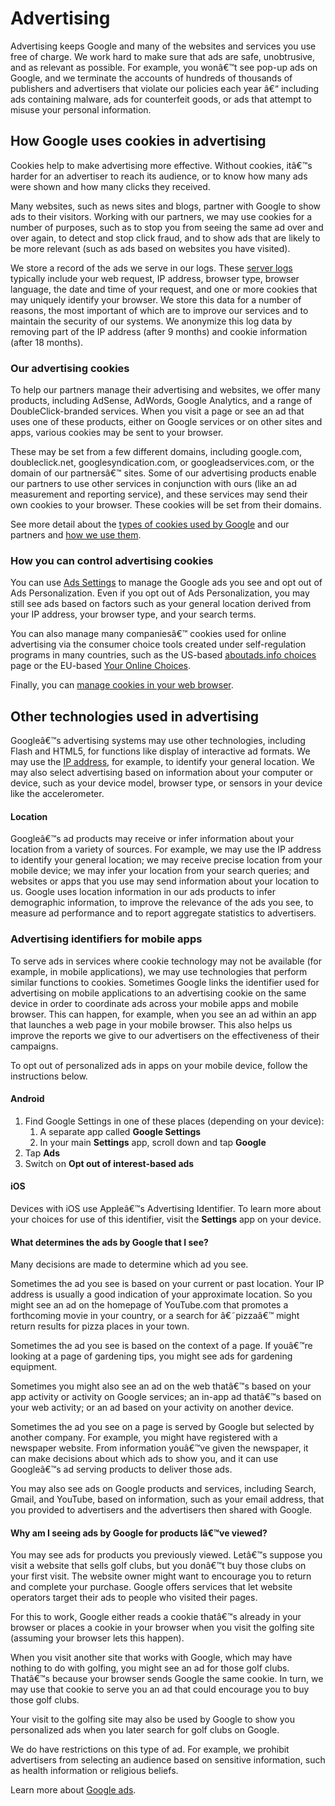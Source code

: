Advertising
===========

Advertising keeps Google and many of the websites and services you use free of charge. We work hard to make sure that ads are safe, unobtrusive, and as relevant as possible. For example, you wonâ€™t see pop-up ads on Google, and we terminate the accounts of hundreds of thousands of publishers and advertisers that violate our policies each year â€“ including ads containing malware, ads for counterfeit goods, or ads that attempt to misuse your personal information.

How Google uses cookies in advertising
--------------------------------------

Cookies help to make advertising more effective. Without cookies, itâ€™s harder for an advertiser to reach its audience, or to know how many ads were shown and how many clicks they received.

Many websites, such as news sites and blogs, partner with Google to show ads to their visitors. Working with our partners, we may use cookies for a number of purposes, such as to stop you from seeing the same ad over and over again, to detect and stop click fraud, and to show ads that are likely to be more relevant (such as ads based on websites you have visited).

We store a record of the ads we serve in our logs. These [server logs](https://policies.google.com/privacy/key-terms#toc-terms-server-logs) typically include your web request, IP address, browser type, browser language, the date and time of your request, and one or more cookies that may uniquely identify your browser. We store this data for a number of reasons, the most important of which are to improve our services and to maintain the security of our systems. We anonymize this log data by removing part of the IP address (after 9 months) and cookie information (after 18 months).

### Our advertising cookies

To help our partners manage their advertising and websites, we offer many products, including AdSense, AdWords, Google Analytics, and a range of DoubleClick-branded services. When you visit a page or see an ad that uses one of these products, either on Google services or on other sites and apps, various cookies may be sent to your browser.

These may be set from a few different domains, including google.com, doubleclick.net, googlesyndication.com, or googleadservices.com, or the domain of our partnersâ€™ sites. Some of our advertising products enable our partners to use other services in conjunction with ours (like an ad measurement and reporting service), and these services may send their own cookies to your browser. These cookies will be set from their domains.

See more detail about the [types of cookies used by Google](https://policies.google.com/technologies/types) and our partners and [how we use them](https://policies.google.com/technologies/cookies).

### How you can control advertising cookies

You can use [Ads Settings](https://www.google.com/ads/preferences/) to manage the Google ads you see and opt out of Ads Personalization. Even if you opt out of Ads Personalization, you may still see ads based on factors such as your general location derived from your IP address, your browser type, and your search terms.

You can also manage many companiesâ€™ cookies used for online advertising via the consumer choice tools created under self-regulation programs in many countries, such as the US-based [aboutads.info choices](https://www.aboutads.info/choices/) page or the EU-based [Your Online Choices](http://www.youronlinechoices.com/uk/your-ad-choices).

Finally, you can [manage cookies in your web browser](https://policies.google.com/technologies/managing).

Other technologies used in advertising
--------------------------------------

Googleâ€™s advertising systems may use other technologies, including Flash and HTML5, for functions like display of interactive ad formats. We may use the [IP address](https://policies.google.com/privacy/key-terms#toc-terms-ip), for example, to identify your general location. We may also select advertising based on information about your computer or device, such as your device model, browser type, or sensors in your device like the accelerometer.

#### Location

Googleâ€™s ad products may receive or infer information about your location from a variety of sources. For example, we may use the IP address to identify your general location; we may receive precise location from your mobile device; we may infer your location from your search queries; and websites or apps that you use may send information about your location to us. Google uses location information in our ads products to infer demographic information, to improve the relevance of the ads you see, to measure ad performance and to report aggregate statistics to advertisers.

### Advertising identifiers for mobile apps

To serve ads in services where cookie technology may not be available (for example, in mobile applications), we may use technologies that perform similar functions to cookies. Sometimes Google links the identifier used for advertising on mobile applications to an advertising cookie on the same device in order to coordinate ads across your mobile apps and mobile browser. This can happen, for example, when you see an ad within an app that launches a web page in your mobile browser. This also helps us improve the reports we give to our advertisers on the effectiveness of their campaigns.

To opt out of personalized ads in apps on your mobile device, follow the instructions below.

#### Android

1.  Find Google Settings in one of these places (depending on your device):
    1.  A separate app called **Google Settings**
    2.  In your main **Settings** app, scroll down and tap **Google**
2.  Tap **Ads**
3.  Switch on **Opt out of interest-based ads**

#### iOS

Devices with iOS use Appleâ€™s Advertising Identifier. To learn more about your choices for use of this identifier, visit the **Settings** app on your device.

#### What determines the ads by Google that I see?

Many decisions are made to determine which ad you see.

Sometimes the ad you see is based on your current or past location. Your IP address is usually a good indication of your approximate location. So you might see an ad on the homepage of YouTube.com that promotes a forthcoming movie in your country, or a search for â€˜pizzaâ€™ might return results for pizza places in your town.

Sometimes the ad you see is based on the context of a page. If youâ€™re looking at a page of gardening tips, you might see ads for gardening equipment.

Sometimes you might also see an ad on the web thatâ€™s based on your app activity or activity on Google services; an in-app ad thatâ€™s based on your web activity; or an ad based on your activity on another device.

Sometimes the ad you see on a page is served by Google but selected by another company. For example, you might have registered with a newspaper website. From information youâ€™ve given the newspaper, it can make decisions about which ads to show you, and it can use Googleâ€™s ad serving products to deliver those ads.

You may also see ads on Google products and services, including Search, Gmail, and YouTube, based on information, such as your email address, that you provided to advertisers and the advertisers then shared with Google.

#### Why am I seeing ads by Google for products Iâ€™ve viewed?

You may see ads for products you previously viewed. Letâ€™s suppose you visit a website that sells golf clubs, but you donâ€™t buy those clubs on your first visit. The website owner might want to encourage you to return and complete your purchase. Google offers services that let website operators target their ads to people who visited their pages.

For this to work, Google either reads a cookie thatâ€™s already in your browser or places a cookie in your browser when you visit the golfing site (assuming your browser lets this happen).

When you visit another site that works with Google, which may have nothing to do with golfing, you might see an ad for those golf clubs. Thatâ€™s because your browser sends Google the same cookie. In turn, we may use that cookie to serve you an ad that could encourage you to buy those golf clubs.

Your visit to the golfing site may also be used by Google to show you personalized ads when you later search for golf clubs on Google.

We do have restrictions on this type of ad. For example, we prohibit advertisers from selecting an audience based on sensitive information, such as health information or religious beliefs.

Learn more about [Google ads](https://support.google.com/ads/answer/1634057).
